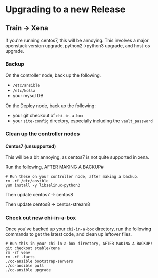 # Upgrading to a new Release

## Train -> Xena

If you're running centos7, this will be annoying. This involves a major openstack version upgrade, python2->python3 upgrade, and host-os upgrade.

### Backup

On the controller node, back up the following.

* `/etc/ansible`
* `/etc/kolla`
* your mysql DB

On the Deploy node, back up the following:

* your git checkout of `chi-in-a-box`
* your `site-config` directory, especially including the `vault_password`

### Clean up the controller nodes

#### Centos7 (unsupported)

This will be a bit annoying, as centos7 is not quite supported in xena.

Run the following, AFTER MAKING A BACKUP#

```
# Run these on your controller node, after making a backup.
rm -rf /etc/ansible
yum install -y libselinux-python3
```

Then update centos7 -> centos8

Then update centos8 -> centos-stream8

### Check out new chi-in-a-box

Once you've backed up your `chi-in-a-box` directory, run the following commands to get the latest code, and clean up leftover files.

```
# Run this in your chi-in-a-box directory, AFTER MAKING A BACKUP!
git checkout stable/xena
rm -rf venv
rm -rf .facts
./cc-ansible bootstrap-servers
./cc-ansible pull
./cc-ansible upgrade
```

###

